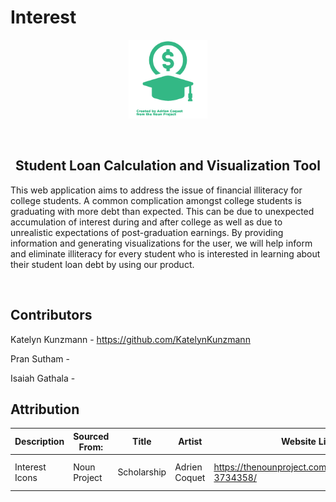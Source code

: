 # Interest
<img style="display: block; 
           margin-left: auto;
           margin-right: auto;
           width: 25%;" src="public/img/interesticon_mintgreen.png" alt="graduation cap with dollar sign in background" width="250">  
<br>
<h2 style="text-align:center">Student Loan Calculation and Visualization Tool</h2>


<p>This web application aims to address the issue of financial illiteracy for college students. A common complication amongst college students is graduating with more debt than expected. This can be due to unexpected accumulation of interest during and after college as well as due to unrealistic expectations of post-graduation earnings. By providing information and generating visualizations for the user, we will help inform and eliminate illiteracy for every student who is interested in learning about their student loan debt by using our product.</p>


<br>  

## Contributors
Katelyn Kunzmann - https://github.com/KatelynKunzmann

Pran Sutham - 

Isaiah Gathala - 



## Attribution
| **Description** | **Sourced From:** | **Title** | **Artist** | **Website Link** | **License** | **License Link** |
|---|---|---|---|---|---|---|
| Interest Icons |Noun Project|Scholarship|Adrien Coquet|https://thenounproject.com/icon/scholarship-3734358/|Creative Commons by 2.0|https://creativecommons.org/licenses/by/2.0/|